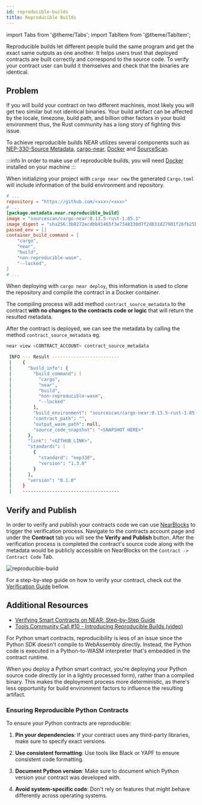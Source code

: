 ```yaml
---
id: reproducible-builds
title: Reproducible Builds
---
```

import Tabs from '@theme/Tabs';
import TabItem from '@theme/TabItem';

Reproducible builds let different people build the same program and get the exact same outputs as one another. It helps users trust that deployed contracts are built correctly and correspond to the source code. To verify your contract user can build it themselves and check that the binaries are identical.

## Problem

<Tabs className="language-tabs" groupId="code-tabs">
  <TabItem value="rust" label="🦀 Rust">
  
If you will build your contract on two different machines, most likely you will get two similar but not identical binaries. Your build artifact can be affected by the locale, timezone, build path, and billion other factors in your build environment thus, the Rust community has a long story of fighting this issue.

To achieve reproducible builds NEAR utilizes several components such as [NEP-330-Source Metadata](https://github.com/near/NEPs/blob/master/neps/nep-0330.md), [cargo-near](https://github.com/near/cargo-near), [Docker](https://docker.com) and [SourceScan](https://github.com/SourceScan).

:::info
In order to make use of reproducible builds, you will need [Docker](https://docker.com) installed on your machine
:::

When initializing your project with `cargo near new` the generated `Cargo.toml` will include information of the build environment and repository.

```toml
# ...
repository = "https://github.com/<xxx>/<xxx>"
# ...
[package.metadata.near.reproducible_build]
image = "sourcescan/cargo-near:0.13.5-rust-1.85.1"
image_digest = "sha256:3b0272ecdbb91465f3e7348330d7f2d031d27901f26fb25b4eaf1560a60c20f3"
passed_env = []
container_build_command = [
    "cargo",
    "near",
    "build",
    "non-reproducible-wasm",
    "--locked",
]
# ...
```

When deploying with `cargo near deploy`, this information is used to clone the repository and compile the contract in a Docker container.

The compiling process will add method `contract_source_metadata` to the contract **with no changes to the contracts code or logic** that will return the resulted metadata.

After the contract is deployed, we can see the metadata by calling the method `contract_source_metadata` eg.

```zsh
near view <CONTRACT_ACCOUNT> contract_source_metadata

 INFO --- Result -------------------------
 |    {
 |      "build_info": {
 |        "build_command": [
 |          "cargo",
 |          "near",
 |          "build",
 |          "non-reproducible-wasm",
 |          "--locked"
 |        ],
 |        "build_environment": "sourcescan/cargo-near:0.13.5-rust-1.85.1@sha256:3b0272ecdbb91465f3e7348330d7f2d031d27901f26fb25b4eaf1560a60c20f3",
 |        "contract_path": "",
 |        "output_wasm_path": null,
 |        "source_code_snapshot": "<SNAPSHOT HERE>"
 |      },
 |      "link": "<GITHUB_LINK>",
 |      "standards": [
 |        {
 |          "standard": "nep330",
 |          "version": "1.3.0"
 |        }
 |      ],
 |      "version": "0.1.0"
 |    }
 |    ------------------------------------
```

## Verify and Publish
In order to verify and publish your contracts code we can use [NearBlocks](https://nearblocks.io) to trigger the verification process. Navigate to the contracts account page and under the **Contract** tab you will see the **Verify and Publish** button. After the verification process is completed the contract's source code along with the metadata would be publicly accessible on NearBlocks on the `Contract -> Contract Code` Tab. 

![reproducible-build](/docs/assets/reproducible-build.png)
   
For a step-by-step guide on how to verify your contract, check out the [Verification Guide](https://github.com/SourceScan/verification-guide) bellow.

## Additional Resources

- [Verifying Smart Contracts on NEAR: Step-by-Step Guide](https://github.com/SourceScan/verification-guide)
- [Tools Community Call #10 - Introducing Reproducible Builds (video)](https://youtu.be/RBIAcQj7nFs?t=1742)


</TabItem>
<TabItem value="python" label="🐍 Python">
  
For Python smart contracts, reproducibility is less of an issue since the Python SDK doesn't compile to WebAssembly directly. Instead, the Python code is executed in a Python-to-WASM interpreter that's embedded in the contract runtime.

When you deploy a Python smart contract, you're deploying your Python source code directly (or in a lightly processed form), rather than a compiled binary. This makes the deployment process more deterministic, as there's less opportunity for build environment factors to influence the resulting artifact.

### Ensuring Reproducible Python Contracts

To ensure your Python contracts are reproducible:

1. **Pin your dependencies**: If your contract uses any third-party libraries, make sure to specify exact versions.

2. **Use consistent formatting**: Use tools like Black or YAPF to ensure consistent code formatting.

3. **Document Python version**: Make sure to document which Python version your contract was developed with.

4. **Avoid system-specific code**: Don't rely on features that might behave differently across operating systems.

  </TabItem>
</Tabs>

